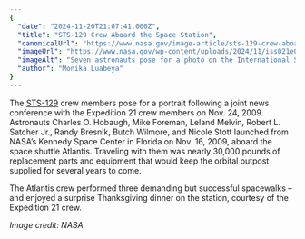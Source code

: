 ```yaml
---
{
  "date": "2024-11-20T21:07:41.000Z",
  "title": "STS-129 Crew Aboard the Space Station",
  "canonicalUrl": "https://www.nasa.gov/image-article/sts-129-crew-aboard-the-space-station/",
  "imageUrl": "https://www.nasa.gov/wp-content/uploads/2024/11/iss021e032749orig.jpg",
  "imageAlt": "Seven astronauts pose for a photo on the International Space Station. They are arranged with their heads in a circle, with a few people upside down. They're all wearing blue polo shirts with an STS-129 logo on them.",
  "author": "Monika Luabeya"
}
---
```


The [STS-129](https://www.nasa.gov/mission/sts-129/) crew members pose for a portrait following a joint news conference with the Expedition 21 crew members on Nov. 24, 2009. Astronauts Charles O. Hobaugh, Mike Foreman, Leland Melvin, Robert L. Satcher Jr., Randy Bresnik, Butch Wilmore, and Nicole Stott launched from NASA’s Kennedy Space Center in Florida on Nov. 16, 2009, aboard the space shuttle Atlantis. Traveling with them was nearly 30,000 pounds of replacement parts and equipment that would keep the orbital outpost supplied for several years to come.

The Atlantis crew performed three demanding but successful spacewalks – and enjoyed a surprise Thanksgiving dinner on the station, courtesy of the Expedition 21 crew.

_Image credit: NASA_
